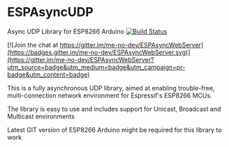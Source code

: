 # ESPAsyncUDP
Async UDP Library for ESP8266 Arduino [![Build Status](https://travis-ci.org/me-no-dev/ESPAsyncUDP.svg?branch=master)](https://travis-ci.org/me-no-dev/ESPAsyncUDP)

[![Join the chat at https://gitter.im/me-no-dev/ESPAsyncWebServer](https://badges.gitter.im/me-no-dev/ESPAsyncWebServer.svg)](https://gitter.im/me-no-dev/ESPAsyncWebServer?utm_source=badge&utm_medium=badge&utm_campaign=pr-badge&utm_content=badge)

This is a fully asynchronous UDP library, aimed at enabling trouble-free, multi-connection network environment for Espressif's ESP8266 MCUs.

The library is easy to use and includes support for Unicast, Broadcast and Multicast environments

Latest GIT version of ESP8266 Arduino might be required for this library to work
